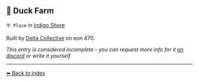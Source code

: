 ## 🦆 Duck Farm

`🪧 Place` in [Indigo Shore](../refs/indigo_shore.md)

Built by [Delta Collective](../refs/delta_collective.md) on eon 470.

_This entry is considered incomplete - you can request more info for it [on discord](<https://discord.com/channels/562910943848169472/1173922660489633802>) or write it yourself_


----------
[⬅️ Back to index](/index.md#7e10_s)